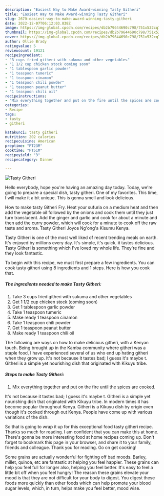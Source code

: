 ```yaml
---
description: "Easiest Way to Make Award-winning Tasty Githeri"
title: "Easiest Way to Make Award-winning Tasty Githeri"
slug: 2670-easiest-way-to-make-award-winning-tasty-githeri
date: 2022-12-07T06:12:03.838Z
image: https://img-global.cpcdn.com/recipes/db2b79644690c798/751x532cq70/tasty-githeri-recipe-main-photo.jpg
thumbnail: https://img-global.cpcdn.com/recipes/db2b79644690c798/751x532cq70/tasty-githeri-recipe-main-photo.jpg
cover: https://img-global.cpcdn.com/recipes/db2b79644690c798/751x532cq70/tasty-githeri-recipe-main-photo.jpg
author: Ollie Brady
ratingvalue: 5
reviewcount: 19121
recipeingredient:
- "3 cups fried githeri with sukuma and other vegetables"
- "1 1/2 cup chicken stock coming soon"
- "1 tablespoon garlic powder"
- "1 teaspoon tumeric"
- "1 teaspoon cinamon"
- "1 teaspoon chili powder"
- "1 teaspoon peanut butter"
- "1 teaspoon chili oil"
recipeinstructions:
- "Mix everything together and put on the fire until the spices are cooked."
categories:
- Recipe
tags:
- tasty
- githeri

katakunci: tasty githeri 
nutrition: 202 calories
recipecuisine: American
preptime: "PT23M"
cooktime: "PT51M"
recipeyield: "3"
recipecategory: Dinner

---
```



![Tasty Githeri](https://img-global.cpcdn.com/recipes/db2b79644690c798/751x532cq70/tasty-githeri-recipe-main-photo.jpg)

Hello everybody, hope you're having an amazing day today. Today, we're going to prepare a special dish, tasty githeri. One of my favorites. This time, I will make it a bit unique. This is gonna smell and look delicious.

How to make tasty Githeri Fry. Heat your sufuria on a medium heat and then add the vegetable oil followed by the onions and cook them until they just turn translucent. Add the ginger and garlic and cook for about a minute and then add the curry powder, which will cook for a minute to cook off the raw taste and aroma. Tasty Githeri Joyce Ng&#39;ong&#39;a Kisumu Kenya.

Tasty Githeri is one of the most well liked of recent trending meals on earth. It's enjoyed by millions every day. It's simple, it's quick, it tastes delicious. Tasty Githeri is something which I've loved my whole life. They're fine and they look fantastic.


To begin with this recipe, we must first prepare a few ingredients. You can cook tasty githeri using 8 ingredients and 1 steps. Here is how you cook that.

<!--inarticleads1-->

##### The ingredients needed to make Tasty Githeri:

1. Take 3 cups fried githeri with sukuma and other vegetables
1. Get 1 1/2 cup chicken stock (coming soon)
1. Get 1 tablespoon garlic powder
1. Take 1 teaspoon tumeric
1. Make ready 1 teaspoon cinamon
1. Take 1 teaspoon chili powder
1. Get 1 teaspoon peanut butter
1. Make ready 1 teaspoon chili oil


The following are ways on how to make delicious githeri, with a Kenyan touch. Being brought up in the Kamba community where githeri was a staple food, I have experienced several of us who end up hating githeri when they grow up. It&#39;s not because it tastes bad; I guess it&#39;s maybe t. Githeri is a simple yet nourishing dish that originated with Kikuyu tribe. 

<!--inarticleads2-->

##### Steps to make Tasty Githeri:

1. Mix everything together and put on the fire until the spices are cooked.


It&#39;s not because it tastes bad; I guess it&#39;s maybe t. Githeri is a simple yet nourishing dish that originated with Kikuyu tribe. In modern times it has become popular throughout Kenya. Githeri is a Kikuyu dish by origin even though it&#39;s cooked through out Kenya. People have come up with various variations of the dish. 

So that is going to wrap it up for this exceptional food tasty githeri recipe. Thanks so much for reading. I am confident that you can make this at home. There's gonna be more interesting food at home recipes coming up. Don't forget to bookmark this page in your browser, and share it to your family, friends and colleague. Thank you for reading. Go on get cooking!

Some grains are actually wonderful for fighting off bad moods. Barley, millet, quinoa, etc are fantastic at helping you feel happier. These grains can help you feel full for longer also, helping you feel better. It's easy to feel a little bit off when you feel hungry! The reason these grains elevate your mood is that they are not difficult for your body to digest. You digest these foods more quickly than other foods which can help promote your blood sugar levels, which, in turn, helps make you feel better, mood wise.
